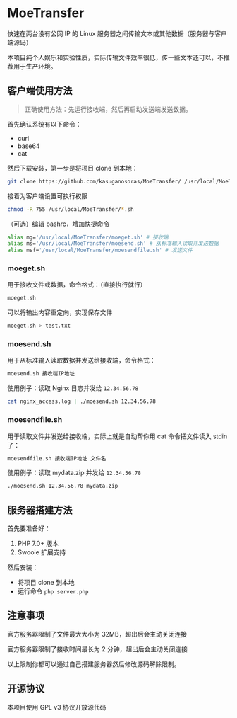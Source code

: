 # MoeTransfer
快速在两台没有公网 IP 的 Linux 服务器之间传输文本或其他数据（服务器与客户端源码）

本项目纯个人娱乐和实验性质，实际传输文件效率很低，传一些文本还可以，不推荐用于生产环境。

## 客户端使用方法
> 正确使用方法：先运行接收端，然后再启动发送端发送数据。

首先确认系统有以下命令：
- curl
- base64
- cat

然后下载安装，第一步是将项目 clone 到本地：
```bash
git clone https://github.com/kasuganosoras/MoeTransfer/ /usr/local/MoeTransfer/
```
接着为客户端设置可执行权限
```bash
chmod -R 755 /usr/local/MoeTransfer/*.sh
```
（可选）编辑 bashrc，增加快捷命令
```bash
alias mg='/usr/local/MoeTransfer/moeget.sh' # 接收端
alias ms='/usr/local/MoeTransfer/moesend.sh' # 从标准输入读取并发送数据
alias msf='/usr/local/MoeTransfer/moesendfile.sh' # 发送文件
```
### moeget.sh
用于接收文件或数据，命令格式：（直接执行就行）
```bash
moeget.sh
```
可以将输出内容重定向，实现保存文件
```bash
moeget.sh > test.txt
```

### moesend.sh
用于从标准输入读取数据并发送给接收端，命令格式：
```bash
moesend.sh 接收端IP地址
```
使用例子：读取 Nginx 日志并发给 `12.34.56.78`
```bash
cat nginx_access.log | ./moesend.sh 12.34.56.78
```

### moesendfile.sh
用于读取文件并发送给接收端，实际上就是自动帮你用 cat 命令把文件读入 stdin 了：
```bash
moesendfile.sh 接收端IP地址 文件名
```
使用例子：读取 mydata.zip 并发给 `12.34.56.78`
```bash
./moesend.sh 12.34.56.78 mydata.zip
```

## 服务器搭建方法
首先要准备好：
1. PHP 7.0+ 版本
2. Swoole 扩展支持

然后安装：
- 将项目 clone 到本地
- 运行命令 `php server.php`

## 注意事项
官方服务器限制了文件最大大小为 32MB，超出后会主动关闭连接

官方服务器限制了接收时间最长为 2 分钟，超出后会主动关闭连接

以上限制你都可以通过自己搭建服务器然后修改源码解除限制。

## 开源协议
本项目使用 GPL v3 协议开放源代码
